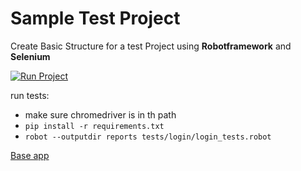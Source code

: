 # Sample Test Project

Create Basic Structure for a test Project using **Robotframework** and **Selenium**

[![Run Project](https://github.com/doamaral/learn-robotframework/actions/workflows/first_workflow.yml/badge.svg)](https://github.com/doamaral/learn-robotframework/actions/workflows/first_workflow.yml)

run tests:
- make sure chromedriver is in th path
- `pip install -r requirements.txt`
- `robot --outputdir reports tests/login/login_tests.robot`

[Base app](https://the-internet.herokuapp.com/)
